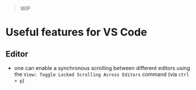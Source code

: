 > WIP

# Useful features for VS Code

## Editor
- one can enable a synchronous scrolling between different editors using the `View: Toggle Locked Scrolling Across Editors` command (via `ctrl + p`)